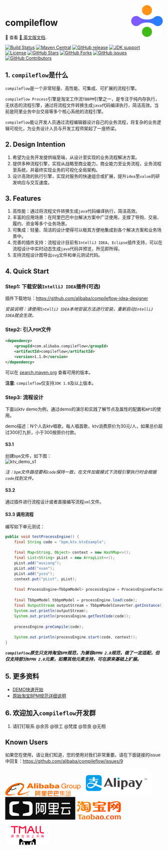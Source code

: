 <img src="doc/compileflow-logo.png" alt="compileflow logo" width="20%" align="right" />

# compileflow

📖 查看 [📖 英文版文档](README.md).

[![Build Status](https://img.shields.io/travis/alibaba/compileflow/master?logo=travis-ci&logoColor=white)](https://travis-ci.org/alibaba/compileflow)
[![Maven Central](https://img.shields.io/maven-central/v/com.alibaba.compileflow/compileflow?color=2d545e&logo=apache-maven&logoColor=white)](https://search.maven.org/artifact/com.alibaba.compileflow/compileflow)
[![GitHub release](https://img.shields.io/github/release/alibaba/compileflow.svg)](https://github.com/alibaba/compileflow/releases)
[![JDK support](https://img.shields.io/badge/JDK-8+-green?logo=java&logoColor=white)](https://openjdk.java.net/)  
[![License](https://img.shields.io/badge/license-Apache%202-4D7A97.svg?logo=Apache&logoColor=white)](https://www.apache.org/licenses/LICENSE-2.0.html)
[![GitHub Stars](https://img.shields.io/github/stars/alibaba/compileflow)](https://github.com/alibaba/compileflow/stargazers)
[![GitHub Forks](https://img.shields.io/github/forks/alibaba/compileflow)](https://github.com/alibaba/compileflow/fork)
[![GitHub issues](https://img.shields.io/github/issues/alibaba/compileflow.svg)](https://github.com/alibaba/compileflow/issues)
[![GitHub Contributors](https://img.shields.io/github/contributors/alibaba/compileflow)](https://github.com/alibaba/compileflow/graphs/contributors)

## 1. `compileflow`是什么

`compileflow`是一个非常轻量、高性能、可集成、可扩展的流程引擎。

`compileflow Process`引擎是淘宝工作流`TBBPM`引擎之一，是专注于纯内存执行，无状态的流程引擎，通过将流程文件转换生成`java`代码编译执行，简洁高效。当前是阿里业务中台交易等多个核心系统的流程引擎。

`compileflow`能让开发人员通过流程编辑器设计自己的业务流程，将复杂的业务逻辑可视化，为业务设计人员与开发工程师架起了一座桥梁。

## 2. Design Intention

1. 希望为业务开发提供端至端，从设计至实现的业务流程解决方案。
2. 提供多种流程引擎，实现从战略至商业能力，商业能力至业务流程，业务流程至系统，并最终实现业务的可视化全局架构。
3. 设计高效的执行引擎，实现对服务的快速组合或扩展，提升`idea`至`value`的研发响应与交互速度。

## 3. Features

1. 高性能：通过将流程文件转换生成`java`代码编译执行，简洁高效。
2. 丰富的应用场景：在阿里巴巴中台解决方案中广泛使用，支撑了导购、交易、履约、资金等多个业务场景。
3. 可集成：轻量、简洁的设计使得可以极其方便地集成到各个解决方案和业务场景中。
4. 完善的插件支持：流程设计目前有`IntelliJ IDEA`、`Eclipse`插件支持，可以在流程设计中实时动态生成`java`代码并预览，所见即所得。
5. 支持流程设计图导出`svg`文件和单元测试代码。

## 4. Quick Start

### Step1: 下载安装`IntelliJ IDEA`插件(可选)

插件下载地址：https://github.com/alibaba/compileflow-idea-designer

*安装说明：请使用`IntelliJ IDEA`本地安装方法进行安装，重新启动`IntelliJ IDEA`就会生效。*

### Step2: 引入`POM`文件

```xml
<dependency>
    <groupId>com.alibaba.compileflow</groupId>
    <artifactId>compileflow</artifactId>
    <version>1.1.0</version>
</dependency>
```

可以在 [search.maven.org](https://search.maven.org/artifact/com.alibaba.compileflow/compileflow) 查看可用的版本。

**注意**: `compileflow`仅支持`JDK 1.8`及以上版本。

### Step3: 流程设计

下面以ktv demo为例，通过demo的演示和实践了解节点及属性的配置和`API`的使用。

demo描述：N个人去ktv唱歌，每人唱首歌，ktv消费原价为30元/人，如果总价超过300打九折，小于300按原价付款。

#### S3.1

创建`bpm`文件，如下图：  
![ktv_demo_s1](./doc/image/ktv_demo_s1.png)

*注：`bpm`文件路径要和`code`保持一致，在文件加载模式下流程引擎执行时会根据`code`找到文件。*

#### S3.2

通过插件进行流程设计或者直接编写流程`xml`文件。

#### S3.3 调用流程

编写如下单元测试：

```java
public void testProcessEngine() {
    final String code = "bpm.ktv.ktvExample";

    final Map<String, Object> context = new HashMap<>();
    final List<String> pList = new ArrayList<>();
    pList.add("wuxiang");
    pList.add("xuan");
    pList.add("yusu");
    context.put("pList", pList);

    final ProcessEngine<TbbpmModel> processEngine = ProcessEngineFactory.getProcessEngine();

    final TbbpmModel tbbpmModel = processEngine.load(code);
    final OutputStream outputStream = TbbpmModelConverter.getInstance().convertToStream(tbbpmModel);
    System.out.println(outputStream);
    System.out.println(processEngine.getTestCode(code));

    processEngine.preCompile(code);

    System.out.println(processEngine.start(code, context));
}
```

**_`compileflow`原生只支持淘宝`BPM`规范，为兼容`BPMN 2.0`规范，做了一定适配，但仅支持部分`BPMN 2.0`元素，如需其他元素支持，可在原来基础上扩展。_**

## 5. 更多资料

* [DEMO快速开始](https://github.com/alibaba/compileflow/wiki/%E5%BF%AB%E9%80%9F%E5%BC%80%E5%A7%8BDEMO)
* [原始淘宝BPM规范详细说明](https://github.com/alibaba/compileflow/wiki/%E5%8D%8F%E8%AE%AE%E8%AF%A6%E8%A7%A3)

## 6. 欢迎加入`compileflow`开发群

1. 请钉钉联系 @余苏 @徐工 @梵度 @哲良 @无相

## Known Users

如果您在使用，请让我们知道，您的使用对我们非常重要。请在下面链接的issue中回复：https://github.com/alibaba/compileflow/issues/9

![](doc/image/known_users/alibaba.png)
![](doc/image/known_users/alipay.png)
![](doc/image/known_users/aliyun.png)
![](doc/image/known_users/taobao.png)
![](doc/image/known_users/tmall.png)
